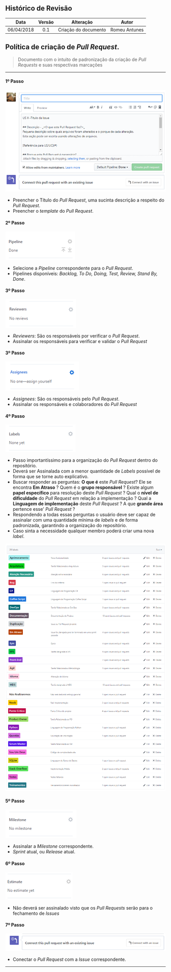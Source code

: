 ## Histórico de Revisão

|    Data    | Versão |                             Alteração                             |                    Autor                    |
|:----------:|:------:|:-----------------------------------------------------------------:|:-------------------------------------------:|
| 06/04/2018 |   0.1  | Criação do documento  |                Romeu Antunes                 |


## Política de criação de _Pull Request_.

> Documento com o intuito de padronização da criação de _Pull Requests_ e suas respectivas marcações

---

#### 1º Passo

![](https://raw.githubusercontent.com/RomeuCarvalhoAntunes/2018.1-Reabilitacao-Motora/master/docs/imagens/Tutoriais/Tutorial_PullRequest_01.png)

- Preencher o Título do _Pull Request_, uma sucinta descrição a respeito do _Pull Request_.
- Preencher o  _template_ do _Pull Request_.


#### 2º Passo

![](https://raw.githubusercontent.com/RomeuCarvalhoAntunes/2018.1-Reabilitacao-Motora/master/docs/imagens/Tutoriais/Tutorial_PullRequest_02.png)

- Selecione a _Pipeline_ correspondente para o _Pull Request_.
- Pipelines disponíveis: _Backlog, To Do, Doing, Test, Review, Stand By, Done_.

#### 3º Passo

![](https://raw.githubusercontent.com/RomeuCarvalhoAntunes/2018.1-Reabilitacao-Motora/master/docs/imagens/Tutoriais/Tutorial_PullRequest_03.png)

- _Reviewers_: São os responsáveis por verificar o  _Pull Request_.
- Assinalar os responsáveis para verificar e validar o  _Pull Request_

#### 3º Passo

![](https://raw.githubusercontent.com/RomeuCarvalhoAntunes/2018.1-Reabilitacao-Motora/master/docs/imagens/Tutoriais/Tutorial_PullRequest_04.png)

- _Assignees_: São os responsáveis pelo  _Pull Request_.
- Assinalar os responsáveis e colaboradores do _Pull Request_

#### 4º Passo

![](https://raw.githubusercontent.com/RomeuCarvalhoAntunes/2018.1-Reabilitacao-Motora/master/docs/imagens/Tutoriais/Tutorial_PullRequest_05.png)

- Passo importantíssimo para a organização do _Pull Request_ dentro do repositório.
- Deverá ser Assinalada com a menor quantidade de _Labels_ possível de forma que se torne auto explicativo.
- Buscar responder as perguntas: **O que é** este _Pull Request_? Ele se encontra **Em Atraso** ? Quem é o **grupo responsável** ? Existe algum **papel específico** para resolução deste _Pull Request_ ? Qual o **nível de dificuldade** do _Pull Request_ em relação a implementação ? Qual a **Linguagem de implementação** deste _Pull Request_ ? A que **grande área** pertence esse' _Pull Request_ ?
- Respondendo a todas essas perguntas o usuário deve ser capaz de assinalar com uma quantidade mínima de _labels_ e de forma padronizada, garantindo a organização do repositório.
- Caso sinta a necessidade qualquer membro poderá criar uma nova _label_.

![](https://raw.githubusercontent.com/RomeuCarvalhoAntunes/2018.1-Reabilitacao-Motora/master/docs/imagens/Tutoriais/Tutorial_Issue_08.png)
![](https://raw.githubusercontent.com/RomeuCarvalhoAntunes/2018.1-Reabilitacao-Motora/master/docs/imagens/Tutoriais/Tutorial_Issue_09.png)


#### 5º Passo

![](https://raw.githubusercontent.com/RomeuCarvalhoAntunes/2018.1-Reabilitacao-Motora/master/docs/imagens/Tutoriais/Tutorial_PullRequest_06.png)

- Assinalar a _Milestone_ correspondente.
- _Sprint_ atual, ou _Release_ atual.

#### 6º Passo

![](https://raw.githubusercontent.com/RomeuCarvalhoAntunes/2018.1-Reabilitacao-Motora/master/docs/imagens/Tutoriais/Tutorial_PullRequest_07.png)

- Não deverá ser assinalado visto que os _Pull Requests_ serão para o fechamento de _Issues_

#### 7º Passo

![](https://raw.githubusercontent.com/RomeuCarvalhoAntunes/2018.1-Reabilitacao-Motora/master/docs/imagens/Tutoriais/Tutorial_PullRequest_08.png)

- Conectar o _Pull Request_ com a _Issue_ correspondente.

---
